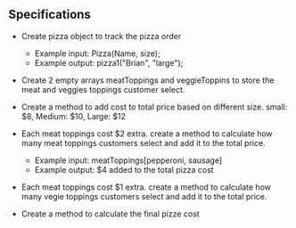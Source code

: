 ## Specifications

* Create pizza object to track the pizza order
  * Example input: Pizza(Name, size);
  * Example output: pizza1("Brian", "large");

* Create 2 empty arrays meatToppings and veggieToppins to store the meat and veggies toppings customer select.

* Create a method to add cost to total price based on different size. small: $8, Medium: $10, Large: $12

* Each meat toppings cost $2 extra. create a method to calculate how many meat toppings customers select and add it to the total price.
  * Example input: meatToppings[pepperoni, sausage]
  * Example output: $4 added to the total pizza cost

* Each meat toppings cost $1 extra. create a method to calculate how many vegie toppings customers select and add it to the total price.

* Create a method to calculate the final pizze cost
